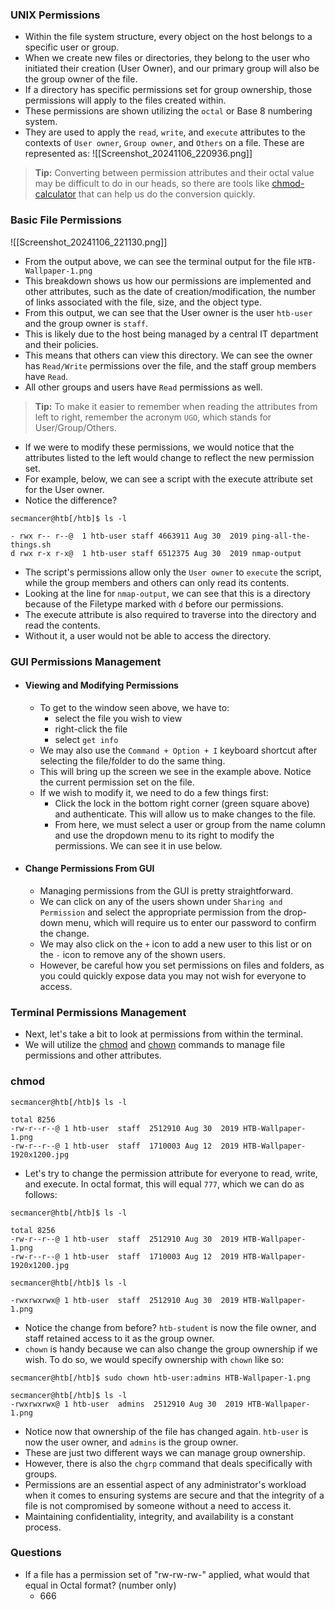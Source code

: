 ### UNIX Permissions
- Within the file system structure, every object on the host belongs to a specific user or group. 
- When we create new files or directories, they belong to the user who initiated their creation (User Owner), and our primary group will also be the group owner of the file. 
- If a directory has specific permissions set for group ownership, those permissions will apply to the files created within.
- These permissions are shown utilizing the `octal` or Base 8 numbering system. 
- They are used to apply the `read`, `write`, and `execute` attributes to the contexts of `User owner`, `Group owner`, and `Others` on a file. These are represented as:
![[Screenshot_20241106_220936.png]]
> **Tip:** Converting between permission attributes and their octal value may be difficult to do in our heads, so there are tools like [chmod-calculator](https://chmod-calculator.com) that can help us do the conversion quickly.




### Basic File Permissions
![[Screenshot_20241106_221130.png]]
- From the output above, we can see the terminal output for the file `HTB-Wallpaper-1.png`
- This breakdown shows us how our permissions are implemented and other attributes, such as the date of creation/modification, the number of links associated with the file, size, and the object type.
- From this output, we can see that the User owner is the user `htb-user` and the group owner is `staff`. 
- This is likely due to the host being managed by a central IT department and their policies. 
- This means that others can view this directory. We can see the owner has `Read/Write` permissions over the file, and the staff group members have `Read`.
- All other groups and users have `Read` permissions as well.

> **Tip:** To make it easier to remember when reading the attributes from left to right, remember the acronym `UGO`, which stands for User/Group/Others.

- If we were to modify these permissions, we would notice that the attributes listed to the left would change to reflect the new permission set. 
- For example, below, we can see a script with the execute attribute set for the User owner. 
- Notice the difference?
```
secmancer@htb[/htb]$ ls -l 

- rwx r-- r--@  1 htb-user staff 4663911 Aug 30  2019 ping-all-the-things.sh
d rwx r-x r-x@  1 htb-user staff 6512375 Aug 30  2019 nmap-output
```

- The script's permissions allow only the `User owner` to `execute` the script, while the group members and others can only read its contents. 
- Looking at the line for `nmap-output`, we can see that this is a directory because of the Filetype marked with `d` before our permissions. 
- The execute attribute is also required to traverse into the directory and read the contents. 
- Without it, a user would not be able to access the directory.



### GUI Permissions Management
- #### Viewing and Modifying Permissions
	- To get to the window seen above, we have to:
		- select the file you wish to view
		- right-click the file
		- select `get info`
	- We may also use the `Command + Option + I` keyboard shortcut after selecting the file/folder to do the same thing.
	- This will bring up the screen we see in the example above. Notice the current permission set on the file. 
	- If we wish to modify it, we need to do a few things first:
		- Click the lock in the bottom right corner (green square above) and authenticate. This will allow us to make changes to the file.
		- From here, we must select a user or group from the name column and use the dropdown menu to its right to modify the permissions. We can see it in use below.
- #### Change Permissions From GUI
	- Managing permissions from the GUI is pretty straightforward. 
	- We can click on any of the users shown under `Sharing and Permission` and select the appropriate permission from the drop-down menu, which will require us to enter our password to confirm the change. 
	- We may also click on the `+` icon to add a new user to this list or on the `-` icon to remove any of the shown users.
	- However, be careful how you set permissions on files and folders, as you could quickly expose data you may not wish for everyone to access.



### Terminal Permissions Management
- Next, let's take a bit to look at permissions from within the terminal. 
- We will utilize the [chmod](https://ss64.com/osx/chmod.html) and [chown](https://ss64.com/osx/chown.html) commands to manage file permissions and other attributes.



### chmod
```
secmancer@htb[/htb]$ ls -l  

total 8256
-rw-r--r--@ 1 htb-user  staff  2512910 Aug 30  2019 HTB-Wallpaper-1.png
-rw-r--r--@ 1 htb-user  staff  1710003 Aug 12  2019 HTB-Wallpaper-1920x1200.jpg
```
- Let's try to change the permission attribute for everyone to read, write, and execute. In octal format, this will equal `777`, which we can do as follows:
```
secmancer@htb[/htb]$ ls -l  

total 8256
-rw-r--r--@ 1 htb-user  staff  2512910 Aug 30  2019 HTB-Wallpaper-1.png
-rw-r--r--@ 1 htb-user  staff  1710003 Aug 12  2019 HTB-Wallpaper-1920x1200.jpg
```

```
secmancer@htb[/htb]$ ls -l  
  
-rwxrwxrwx@ 1 htb-user  staff  2512910 Aug 30  2019 HTB-Wallpaper-1.png  
```
- Notice the change from before? `htb-student` is now the file owner, and staff retained access to it as the group owner. 
- `chown` is handy because we can also change the group ownership if we wish. To do so, we would specify ownership with `chown` like so:
```
secmancer@htb[/htb]$ sudo chown htb-user:admins HTB-Wallpaper-1.png 

secmancer@htb[/htb]$ ls -l 
-rwxrwxrwx@ 1 htb-user  admins  2512910 Aug 30  2019 HTB-Wallpaper-1.png  
```
- Notice now that ownership of the file has changed again. `htb-user` is now the user owner, and `admins` is the group owner.
- These are just two different ways we can manage group ownership. 
- However, there is also the `chgrp` command that deals specifically with groups.
- Permissions are an essential aspect of any administrator's workload when it comes to ensuring systems are secure and that the integrity of a file is not compromised by someone without a need to access it. 
- Maintaining confidentiality, integrity, and availability is a constant process.



### Questions
- If a file has a permission set of "rw-rw-rw-" applied, what would that equal in Octal format? (number only)
	- 666